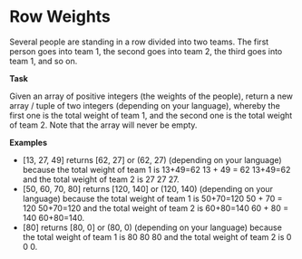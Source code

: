 # Row Weights

Several people are standing in a row divided into two teams. The first person goes into team 1, the second goes into team 2, the third goes into team 1, and so on.

**Task**

Given an array of positive integers (the weights of the people), return a new array / tuple of two integers (depending on your language), whereby the first one is the total weight of team 1, and the second one is the total weight of team 2. Note that the array will never be empty.

**Examples**
- [13, 27, 49] returns [62, 27] or (62, 27) (depending on your language) because the total weight of team 1 is 13+49=62 13 + 49 = 62 13+49=62 and the total weight of team 2 is 27 27 27.
- [50, 60, 70, 80] returns [120, 140] or (120, 140) (depending on your language) because the total weight of team 1 is 50+70=120 50 + 70 = 120 50+70=120 and the total weight of team 2 is 60+80=140 60 + 80 = 140 60+80=140.
- [80] returns [80, 0] or (80, 0) (depending on your language) because the total weight of team 1 is 80 80 80 and the total weight of team 2 is 0 0 0.
